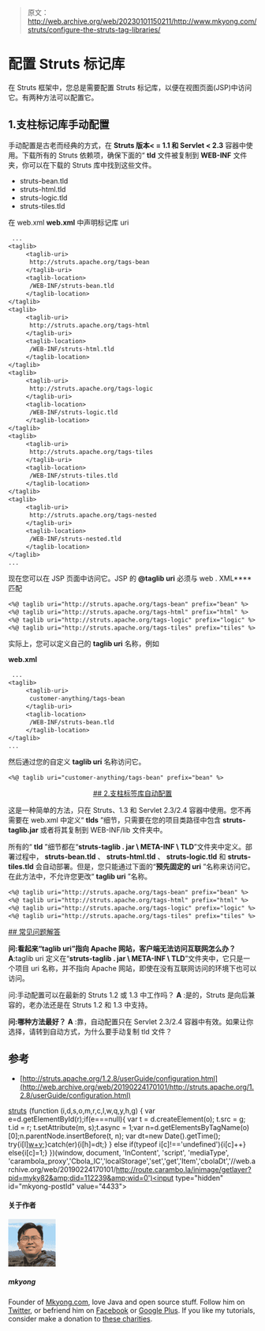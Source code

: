 > 原文：<http://web.archive.org/web/20230101150211/http://www.mkyong.com/struts/configure-the-struts-tag-libraries/>

# 配置 Struts 标记库

在 Struts 框架中，您总是需要配置 Struts 标记库，以便在视图页面(JSP)中访问它。有两种方法可以配置它。

## 1.支柱标记库手动配置

手动配置是古老而经典的方式，在 **Struts 版本< = 1.1 和 Servlet < 2.3** 容器中使用。下载所有的 Struts 依赖项，确保下面的“ **tld** 文件被复制到 **WEB-INF** 文件夹，你可以在下载的 Struts 库中找到这些文件。

*   struts-bean.tld
*   struts-html.tld
*   struts-logic.tld
*   struts-tiles.tld

在 web.xml
**web.xml** 中声明标记库 uri

```
 ...
<taglib>
     <taglib-uri>
	  http://struts.apache.org/tags-bean
     </taglib-uri>
     <taglib-location>
	  /WEB-INF/struts-bean.tld
     </taglib-location>
</taglib>
<taglib>
     <taglib-uri>
	  http://struts.apache.org/tags-html
     </taglib-uri>
     <taglib-location>
	  /WEB-INF/struts-html.tld
     </taglib-location>
</taglib>
<taglib>
     <taglib-uri>
	  http://struts.apache.org/tags-logic
     </taglib-uri>
     <taglib-location>
	  /WEB-INF/struts-logic.tld
     </taglib-location>
</taglib>
<taglib>
     <taglib-uri>
	  http://struts.apache.org/tags-tiles
     </taglib-uri>
     <taglib-location>
	  /WEB-INF/struts-tiles.tld
     </taglib-location>
</taglib>
<taglib>
     <taglib-uri>
	  http://struts.apache.org/tags-nested
     </taglib-uri>
     <taglib-location>
	  /WEB-INF/struts-nested.tld
     </taglib-location>
</taglib>
... 
```

现在您可以在 JSP 页面中访问它。JSP 的 **@taglib uri** 必须与 web . XML**<taglib-uri>**匹配

```
<%@ taglib uri="http://struts.apache.org/tags-bean" prefix="bean" %>
<%@ taglib uri="http://struts.apache.org/tags-html" prefix="html" %>
<%@ taglib uri="http://struts.apache.org/tags-logic" prefix="logic" %>
<%@ taglib uri="http://struts.apache.org/tags-tiles" prefix="tiles" %>

```

实际上，您可以定义自己的 **taglib uri** 名称，例如

**web.xml**

```
 ...
<taglib>
     <taglib-uri>
	  customer-anything/tags-bean
     </taglib-uri>
     <taglib-location>
	  /WEB-INF/struts-bean.tld
     </taglib-location>
</taglib>
... 
```

然后通过您的自定义 **taglib uri** 名称访问它。

```
<%@ taglib uri="customer-anything/tags-bean" prefix="bean" %>

```

 <ins class="adsbygoogle" style="display:block; text-align:center;" data-ad-format="fluid" data-ad-layout="in-article" data-ad-client="ca-pub-2836379775501347" data-ad-slot="6894224149">## 2.支柱标签库自动配置

这是一种简单的方法，只在 Struts、1.3 和 Servlet 2.3/2.4 容器中使用。您不再需要在 web.xml 中定义“ **tlds** ”细节，只需要在您的项目类路径中包含 **struts-taglib.jar** 或者将其复制到 WEB-INF/lib 文件夹中。

所有的“ **tld** ”细节都在“**struts-taglib . jar \ META-INF \ TLD**”文件夹中定义。部署过程中， **struts-bean.tld** 、 **struts-html.tld** 、 **struts-logic.tld** 和 **struts-tiles.tld** 会自动部署。但是，您只能通过下面的“**预先固定的 uri** ”名称来访问它。在此方法中，不允许您更改“ **taglib uri** ”名称。

```
<%@ taglib uri="http://struts.apache.org/tags-bean" prefix="bean" %>
<%@ taglib uri="http://struts.apache.org/tags-html" prefix="html" %>
<%@ taglib uri="http://struts.apache.org/tags-logic" prefix="logic" %>
<%@ taglib uri="http://struts.apache.org/tags-tiles" prefix="tiles" %>

```

 <ins class="adsbygoogle" style="display:block" data-ad-client="ca-pub-2836379775501347" data-ad-slot="8821506761" data-ad-format="auto" data-ad-region="mkyongregion">## 常见问题解答

**问:看起来“taglib uri”指向 Apache 网站，客户端无法访问互联网怎么办？**
**A**:taglib uri 定义在“**struts-taglib . jar \ META-INF \ TLD**”文件夹中，它只是一个项目 uri 名称，并不指向 Apache 网站，即使在没有互联网访问的环境下也可以访问。

问:手动配置可以在最新的 Struts 1.2 或 1.3 中工作吗？
**A** :是的，Struts 是向后兼容的，老办法还是在 Struts 1.2 和 1.3 中支持。

**问:哪种方法最好？**
**A** :靠，自动配置只在 Servlet 2.3/2.4 容器中有效。如果让你选择，请转到自动方式，为什么要手动复制 tld 文件？

## 参考

*   [http://struts.apache.org/1.2.8/userGuide/configuration.html](http://web.archive.org/web/20190224170101/http://struts.apache.org/1.2.8/userGuide/configuration.html)

[struts](http://web.archive.org/web/20190224170101/http://www.mkyong.com/tag/struts/)</ins></ins>![](img/12458796f5bf9de7b9b62b43fc533795.png) (function (i,d,s,o,m,r,c,l,w,q,y,h,g) { var e=d.getElementById(r);if(e===null){ var t = d.createElement(o); t.src = g; t.id = r; t.setAttribute(m, s);t.async = 1;var n=d.getElementsByTagName(o)[0];n.parentNode.insertBefore(t, n); var dt=new Date().getTime(); try{i[l][w+y](h,i[l][q+y](h)+'&amp;'+dt);}catch(er){i[h]=dt;} } else if(typeof i[c]!=='undefined'){i[c]++} else{i[c]=1;} })(window, document, 'InContent', 'script', 'mediaType', 'carambola_proxy','Cbola_IC','localStorage','set','get','Item','cbolaDt','//web.archive.org/web/20190224170101/http://route.carambo.la/inimage/getlayer?pid=myky82&amp;did=112239&amp;wid=0')<input type="hidden" id="mkyong-postId" value="4433">

#### 关于作者

![author image](img/8f8b0484b9a41bb98c5269088518fc99.png)

##### mkyong

Founder of [Mkyong.com](http://web.archive.org/web/20190224170101/http://mkyong.com/), love Java and open source stuff. Follow him on [Twitter](http://web.archive.org/web/20190224170101/https://twitter.com/mkyong), or befriend him on [Facebook](http://web.archive.org/web/20190224170101/http://www.facebook.com/java.tutorial) or [Google Plus](http://web.archive.org/web/20190224170101/https://plus.google.com/110948163568945735692?rel=author). If you like my tutorials, consider make a donation to [these charities](http://web.archive.org/web/20190224170101/http://www.mkyong.com/blog/donate-to-charity/).